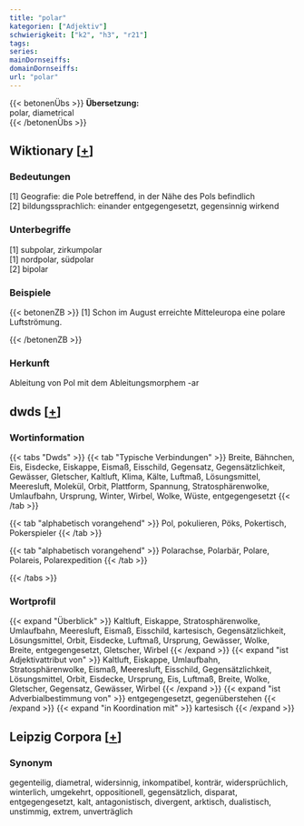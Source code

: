 ```yaml
---
title: "polar"
kategorien: ["Adjektiv"]
schwierigkeit: ["k2", "h3", "r21"]
tags:
series:
mainDornseiffs:
domainDornseiffs:
url: "polar"
---
```


{{< betonenÜbs >}}
**Übersetzung:**  
polar, diametrical  
{{< /betonenÜbs >}}

## Wiktionary [[+](https://de.wiktionary.org/wiki/polar)]

### Bedeutungen
[1] Geografie: die Pole betreffend, in der Nähe des Pols befindlich  
[2] bildungssprachlich: einander entgegengesetzt, gegensinnig wirkend  

### Unterbegriffe
[1] subpolar, zirkumpolar  
[1] nordpolar, südpolar  
[2] bipolar  

### Beispiele
{{< betonenZB >}}
[1] Schon im August erreichte Mitteleuropa eine polare Luftströmung.  

{{< /betonenZB >}}
### Herkunft
Ableitung von Pol mit dem Ableitungsmorphem -ar  



## dwds [[+](https://www.dwds.de/wb/polar)]

### Wortinformation
{{< tabs "Dwds" >}}
{{< tab "Typische Verbindungen" >}}
Breite, Bähnchen, Eis, Eisdecke, Eiskappe, Eismaß, Eisschild, Gegensatz, Gegensätzlichkeit, Gewässer, Gletscher, Kaltluft, Klima, Kälte, Luftmaß, Lösungsmittel, Meeresluft, Molekül, Orbit, Plattform, Spannung, Stratosphärenwolke, Umlaufbahn, Ursprung, Winter, Wirbel, Wolke, Wüste, entgegengesetzt
{{< /tab >}}

{{< tab "alphabetisch vorangehend" >}}
Pol, pokulieren, Pöks, Pokertisch, Pokerspieler
{{< /tab >}}

{{< tab "alphabetisch vorangehend" >}}
Polarachse, Polarbär, Polare, Polareis, Polarexpedition
{{< /tab >}}

{{< /tabs >}}

### Wortprofil
{{< expand "Überblick" >}} Kaltluft, Eiskappe, Stratosphärenwolke, Umlaufbahn, Meeresluft, Eismaß, Eisschild, kartesisch, Gegensätzlichkeit, Lösungsmittel, Orbit, Eisdecke, Luftmaß, Ursprung, Gewässer, Wolke, Breite, entgegengesetzt, Gletscher, Wirbel {{< /expand >}}
{{< expand "ist Adjektivattribut von" >}} Kaltluft, Eiskappe, Umlaufbahn, Stratosphärenwolke, Eismaß, Meeresluft, Eisschild, Gegensätzlichkeit, Lösungsmittel, Orbit, Eisdecke, Ursprung, Eis, Luftmaß, Breite, Wolke, Gletscher, Gegensatz, Gewässer, Wirbel {{< /expand >}}
{{< expand "ist Adverbialbestimmung von" >}} entgegengesetzt, gegenüberstehen {{< /expand >}}
{{< expand "in Koordination mit" >}} kartesisch {{< /expand >}}

## Leipzig Corpora [[+](https://corpora.uni-leipzig.de/en/res?word=polar&corpusId=deu_newscrawl-public_2018)]


### Synonym
gegenteilig, diametral, widersinnig, inkompatibel, konträr, widersprüchlich, winterlich, umgekehrt, oppositionell, gegensätzlich, disparat, entgegengesetzt, kalt, antagonistisch, divergent, arktisch, dualistisch, unstimmig, extrem, unverträglich

